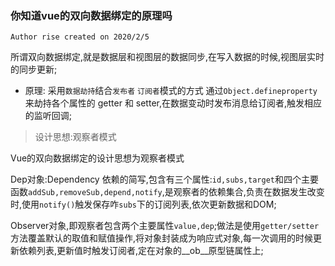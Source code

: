 ### 你知道vue的双向数据绑定的原理吗

` Author rise created on 2020/2/5 `

所谓双向数据绑定,就是数据层和视图层的数据同步,在写入数据的时候,视图层实时的同步更新;

- 原理:
采用`数据劫持`结合`发布者` `订阅者`模式的方式 通过`Object.defineproperty` 来劫持各个属性的 getter 和 setter,在数据变动时发布消息给订阅者,触发相应的监听回调;

> 设计思想:观察者模式

Vue的双向数据绑定的设计思想为观察者模式

Dep对象:Dependency 依赖的简写,包含有三个属性:`id,subs,target`和四个主要函数`addSub,removeSub,depend,notify`,是观察者的依赖集合,负责在数据发生改变时,使用`notify()`触发保存咋`subs`下的订阅列表,依次更新数据和DOM;

Observer对象,即观察者包含两个主要属性`value,dep`;做法是使用`getter/setter`方法覆盖默认的取值和赋值操作,将对象封装成为响应式对象,每一次调用的时候更新依赖列表,更新值时触发订阅者,定在对象的__ob__原型链属性上;
